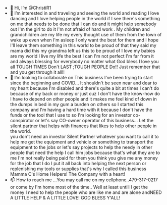 - 👋 Hi, I’m @ChristiR1
- 👀 I’m interested in and traveling and seeing the world and reading I love dancing and I love helping people in the world if I see there's something on me that needs to be done that I can do and it might help somebody out I'm the girl to do it I'm not afraid of hard work . My children and grandchildren are my life my every thought use of them from the town of wake up even when I'm asleep I only want the best for them and I hope I'll leave them something in this world to be proud of that they said my mama did this my grandma left us this to be proud of I love my babies are my world I live my life the best I can I'm not perfect I'm far from it and always blessing for everybody no matter what God bless I love you all TOUGH TIMES Don't LAST ;TOUGH PEOPLE Do!!  Just remember that and you get through it all!!
- 💞️ I’m looking to collaborate on This business I've been trying to start since the beginning and COVID... It shouldn't be seen near and dear to my heart because I'm disabled and there's quite a bit at times I can't do because of my back or money or just cuz I don't have the know-how do I have to depend on other people and it makes me feel kind of down in the dumps in bed in my gum a burden on others so I started this company and I'm having a hard time with it because I don't have the funds or the tool that I use to so I'm looking for an investor co-conspirator or let's say CO-owner operator of this business... Let the silent partner that helps with finances that likes to help other people in the world.  
you don't need an investor Silent Partner whatever you want to call it to help me get the equipment and vehicle or something to transport the equipment to the jobs or let's say projects to help the needy in other people that need the help I call him jobs because that's what they are to me I'm not really being paid for them you think you give me any money for the job that I do I put it all back into helping the next person or replenishing my tools or supplies that's why I called this business  
Mamma C's Home Helpers! The Company with a heart!
- 📫 How to reach me ...You may call me on my cellphone..479-317-0217 or come by I'm home most of the time.. Well at least untill I get the money I need to help the people who are like me and are alone andNEED A LITTLE HELP & A LITTLE LOVE!  GOD BLESS Y'ALL!

<!---
ChristiR1/ChristiR1 is a ✨ special ✨ repository because its `README.md` (this file) appears on your GitHub profile.
You can click the Preview link to take a look at your changes.
--->
